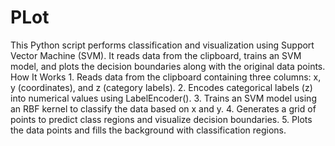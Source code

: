 # PLot
This Python script performs classification and visualization using Support Vector Machine (SVM). It reads data from the clipboard, trains an SVM model, and plots the decision boundaries along with the original data points.
How It Works
	1.	Reads data from the clipboard containing three columns: x, y (coordinates), and z (category labels).
	2.	Encodes categorical labels (z) into numerical values using LabelEncoder().
	3.	Trains an SVM model using an RBF kernel to classify the data based on x and y.
	4.	Generates a grid of points to predict class regions and visualize decision boundaries.
	5.	Plots the data points and fills the background with classification regions.
